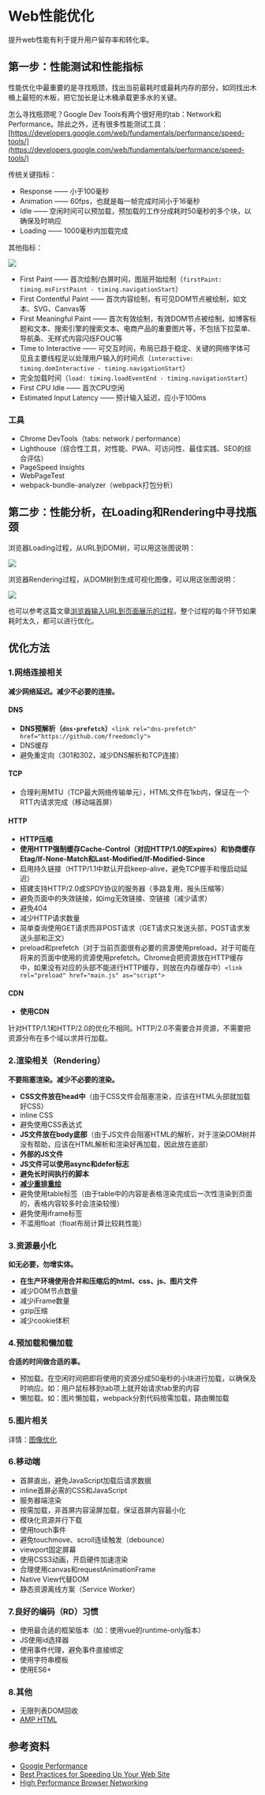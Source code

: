 # Web性能优化

提升web性能有利于提升用户留存率和转化率。

## 第一步：性能测试和性能指标

性能优化中最重要的是寻找瓶颈，找出当前最耗时或最耗内存的部分，如同找出木桶上最短的木板，把它加长是让木桶承载更多水的关键。

怎么寻找瓶颈呢？Google Dev Tools有两个很好用的tab：Network和Performance。除此之外，还有很多性能测试工具：[https://developers.google.com/web/fundamentals/performance/speed-tools/](https://developers.google.com/web/fundamentals/performance/speed-tools/)

传统关键指标：
* Response —— 小于100毫秒
* Animation —— 60fps，也就是每一帧完成时间小于16毫秒
* Idle —— 空闲时间可以预加载，预加载的工作分成耗时50毫秒的多个块，以确保及时响应
* Loading —— 1000毫秒内加载完成

其他指标：

![](/assets/performance-indicator.png)
* First Paint —— 首次绘制/白屏时间，图层开始绘制（`firstPaint: timing.msFirstPaint - timing.navigationStart`）
* First Contentful Paint —— 首次内容绘制，有可见DOM节点被绘制，如文本、SVG、Canvas等
* First Meaningful Paint —— 首次有效绘制，有效DOM节点被绘制，如博客标题和文本、搜索引擎的搜索文本、电商产品的重要图片等，不包括下拉菜单、导航条、无样式内容闪烁FOUC等
* Time to Interactive —— 可交互时间，布局已趋于稳定、关键的网络字体可见且主要线程足以处理用户输入的时间点（`interactive: timing.domInteractive - timing.navigationStart`）
* 完全加载时间（`load: timing.loadEventEnd - timing.navigationStart`）
* First CPU Idle —— 首次CPU空闲
* Estimated Input Latency —— 预计输入延迟，应小于100ms

### 工具

* Chrome DevTools（tabs: network / performance）
* Lighthouse（综合性工具，对性能、PWA、可访问性、最佳实践、SEO的综合评估）
* PageSpeed Insights
* WebPageTest
* webpack-bundle-analyzer（webpack打包分析）


## 第二步：性能分析，在Loading和Rendering中寻找瓶颈

浏览器Loading过程，从URL到DOM树，可以用这张图说明：

![](/assets/timing-overview.png)


浏览器Rendering过程，从DOM树到生成可视化图像，可以用这张图说明：

![](/assets/rendering-performance.png)

也可以参考这篇文章[浏览器输入URL到页面展示的过程](../端到端/浏览器输入URL到页面展示的过程.md)。整个过程的每个环节如果耗时太久，都可以进行优化。

## 优化方法

### 1.网络连接相关

**减少网络延迟。减少不必要的连接。**

#### DNS
* **DNS预解析（`dns-prefetch`）**`<link rel="dns-prefetch" href="https://github.com/freedomcly"> `
* DNS缓存
* 避免重定向（301和302，减少DNS解析和TCP连接）

#### TCP
* 合理利用MTU（TCP最大网络传输单元），HTML文件在1kb内，保证在一个RTT内请求完成（移动端首屏）

#### HTTP
* **HTTP压缩**
* **使用HTTP强制缓存Cache-Control（对应HTTP/1.0的Expires）和协商缓存Etag/If-None-Match和Last-Modified/If-Modified-Since**
* 启用持久链接（HTTP/1.1中默认开启keep-alive，避免TCP握手和慢启动延迟）
* 搭建支持HTTP/2.0或SPDY协议的服务器（多路复用，报头压缩等）
* 避免页面中的失效链接，如img无效链接、空链接（减少请求）
* 避免404
* 减少HTTP请求数量
* 简单查询使用GET请求而非POST请求（GET请求只发送头部，POST请求发送头部和正文）
* preload和prefetch（对于当前页面很有必要的资源使用preload，对于可能在将来的页面中使用的资源使用prefetch。Chrome会把资源放在HTTP缓存中，如果没有对应的头部不能进行HTTP缓存，则放在内存缓存中）`<link rel="preload" href="main.js" as="script">`

#### CDN
* **使用CDN**

针对HTTP/1.1和HTTP/2.0的优化不相同。HTTP/2.0不需要合并资源，不需要把资源分布在多个域以求并行加载。

### 2.渲染相关（Rendering）

**不要阻塞渲染。减少不必要的渲染。**

* **CSS文件放在head中**（由于CSS文件会阻塞渲染，应该在HTML头部就加载好CSS）
* inline CSS
* 避免使用CSS表达式
* **JS文件放在body底部**（由于JS文件会阻塞HTML的解析，对于渲染DOM树并没有帮助，应该在HTML解析和渲染好再加载，因此放在底部）
* **外部的JS文件**
* **JS文件可以使用async和defer标志**
* **避免长时间执行的脚本**
* **[减少重排重绘](./重排重绘.md)**
* 避免使用table标签（由于table中的内容是表格渲染完成后一次性渲染到页面的，表格内容较多时会渲染较慢）
* 避免使用iframe标签
* 不滥用float（float布局计算比较耗性能）

### 3.资源最小化

**如无必要，勿增实体。**

* **在生产环境使用合并和压缩后的html、css、js、图片文件**
* 减少DOM节点数量
* 减少iFrame数量
* gzip压缩
* 减少cookie体积

### 4.预加载和懒加载

**合适的时间做合适的事。**

* 预加载。在空闲时间把即将使用的资源分成50毫秒的小块进行加载，以确保及时响应。如：用户鼠标移到tab项上就开始请求tab里的内容
* 懒加载。如：图片懒加载，webpack分割代码按需加载，路由懒加载

### 5.图片相关

详情：[图像优化](./图像优化.md)

### 6.移动端

* 首屏直出，避免JavaScript加载后请求数据
* inline首屏必需的CSS和JavaScript
* 服务器端渲染
* 按需加载，非首屏内容滚屏加载，保证首屏内容最小化
* 模块化资源并行下载
* 使用touch事件
* 避免touchmove、scroll连续触发（debounce）
* viewport固定屏幕
* 使用CSS3动画，开启硬件加速渲染
* 合理使用canvas和requestAnimationFrame
* Native View代替DOM
* 静态资源离线方案（Service Worker）

### 7.良好的编码（RD）习惯

* 使用最合适的框架版本（如：使用vue的runtime-only版本）
* JS使用id选择器
* 使用事件代理，避免事件直接绑定
* 使用字符串模板
* 使用ES6+

### 8.其他

* 无限列表DOM回收
* [AMP HTML](https://www.ampproject.org/)

## 参考资料

* [Google Performance](https://developers.google.com/web/fundamentals/performance/why-performance-matters/)
* [Best Practices for Speeding Up Your Web Site](https://developer.yahoo.com/performance/rules.html?guccounter=1)
* [High Performance Browser Networking](https://hpbn.co/)
